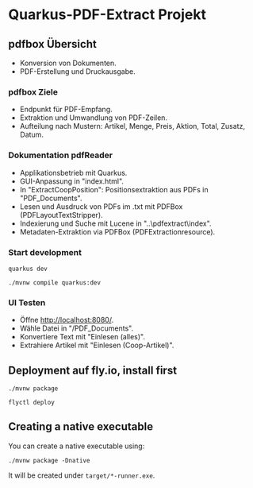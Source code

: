 # Quarkus-PDF-Extract Projekt

## pdfbox Übersicht

- Konversion von Dokumenten.
- PDF-Erstellung und Druckausgabe.

### pdfbox Ziele

- Endpunkt für PDF-Empfang.
- Extraktion und Umwandlung von PDF-Zeilen.
- Aufteilung nach Mustern: Artikel, Menge, Preis, Aktion, Total, Zusatz, Datum.

### Dokumentation pdfReader

- Applikationsbetrieb mit Quarkus.
- GUI-Anpassung in "index.html".
- In "ExtractCoopPosition": Positionsextraktion aus PDFs in "PDF_Documents".
- Lesen und Ausdruck von PDFs im .txt mit PDFBox (PDFLayoutTextStripper).
- Indexierung und Suche mit Lucene in "..\pdfextract\index".
- Metadaten-Extraktion via PDFBox (PDFExtractionresource).

### Start development

```shell
quarkus dev
```

```shell
./mvnw compile quarkus:dev
```

### UI Testen

- Öffne <http://localhost:8080/>.
- Wähle Datei in "/PDF_Documents".
- Konvertiere Text mit "Einlesen (alles)".
- Extrahiere Artikel mit "Einlesen (Coop-Artikel)".

## Deployment auf fly.io, install first

```shell
./mvnw package
```

```shell
flyctl deploy
```

## Creating a native executable

You can create a native executable using:

```shell script
./mvnw package -Dnative
```

It will be created under `target/*-runner.exe`.
